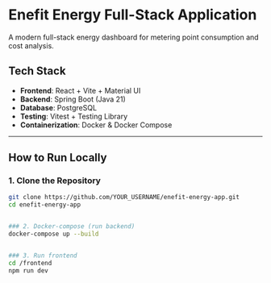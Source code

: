 # Enefit Energy Full-Stack Application

A modern full-stack energy dashboard for metering point consumption and cost analysis.

## Tech Stack

- **Frontend**: React + Vite + Material UI
- **Backend**: Spring Boot (Java 21)
- **Database**: PostgreSQL
- **Testing**: Vitest + Testing Library
- **Containerization**: Docker & Docker Compose

---

## How to Run Locally

### 1. Clone the Repository

```bash
git clone https://github.com/YOUR_USERNAME/enefit-energy-app.git
cd enefit-energy-app


### 2. Docker-compose (run backend)
docker-compose up --build


### 3. Run frontend
cd /frontend
npm run dev